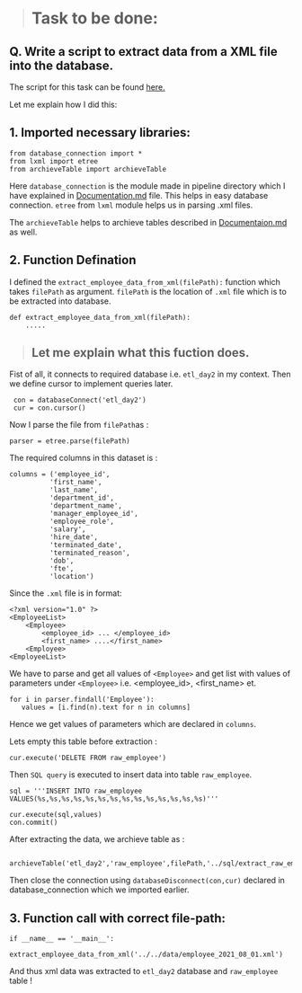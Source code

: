> # Task to be done:
## Q. Write a script to extract data from a XML file into the database.

The script for this task can be found [here.](https://github.com/Saphall/Leapfrog_Data-Engineering_Assignments/blob/Day3_Assignment/Week3/Day2/src/pipeline/extract_employee_data_from_xml.py)

Let me explain how I did this:

## 1. Imported necessary libraries:
```
from database_connection import *
from lxml import etree
from archieveTable import archieveTable
```
Here `database_connection` is the module made in pipeline directory which I have explained in [Documentation.md](https://github.com/Saphall/Leapfrog_Data-Engineering_Assignments/blob/Day3_Assignment/Week3/Day2/docs/Documentation.md) file. This helps in easy database connection.
`etree` from `lxml` module helps us in parsing .xml files.

The `archieveTable` helps to archieve tables described in [Documentaion.md](https://github.com/Saphall/Leapfrog_Data-Engineering_Assignments/blob/Day3_Assignment/Week3/Day2/docs/Documentation.md) as well.


## 2. Function Defination 
I defined the `extract_employee_data_from_xml(filePath):` function which takes `filePath` as argument. `filePath` is the location of `.xml` file which is to be extracted into database.
```
def extract_employee_data_from_xml(filePath):
    .....
```
> ## Let me explain what this fuction does.

Fist of all, it connects to required database i.e. `etl_day2` in my context. Then we define cursor to implement queries later.
```
 con = databaseConnect('etl_day2')
 cur = con.cursor()
```

Now I parse the file from `filePath`as :
```
parser = etree.parse(filePath)
```

The required columns in this dataset is :
```
columns = ('employee_id',
          'first_name',
          'last_name',
          'department_id',
          'department_name',
          'manager_employee_id',
          'employee_role',
          'salary',
          'hire_date',
          'terminated_date',
          'terminated_reason',
          'dob',
          'fte',
          'location')
```

Since the `.xml` file is in format:
```
<?xml version="1.0" ?>
<EmployeeList>
	<Employee>
		<employee_id> ... </employee_id>
		<first_name> ....</first_name>
	<Employee>
<EmployeeList>
```

We have to parse and get all values of `<Employee>` and get list with values of parameters under `<Employee>` i.e. <employee_id>, <first_name> et.
```
for i in parser.findall('Employee'):
   values = [i.find(n).text for n in columns]
```
Hence we get values of parameters which are declared in `columns`.


Lets empty this table before extraction :
```
cur.execute('DELETE FROM raw_employee')
```

Then `SQL query` is executed to insert data into table `raw_employee`.
```
sql = '''INSERT INTO raw_employee VALUES(%s,%s,%s,%s,%s,%s,%s,%s,%s,%s,%s,%s,%s,%s)'''

cur.execute(sql,values)
con.commit()
```

After extracting the data, we archieve table as :
```
 archieveTable('etl_day2','raw_employee',filePath,'../sql/extract_raw_employee_archieve.sql')
 ```


Then close the connection using `databaseDisconnect(con,cur)` declared in database_connection which we imported earlier.

## 3. Function call with correct file-path:
```
if __name__ == '__main__':
    extract_employee_data_from_xml('../../data/employee_2021_08_01.xml')
```
And thus xml data was extracted to `etl_day2` database and `raw_employee` table !




